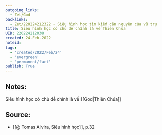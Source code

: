 ```yaml
---
outgoing_links:
  - Zet/God
backlinks:
  - Zet/220224212322 - Siêu hình học tìm kiếm căn nguyên của vũ trụ
title: Siêu hình học có chủ đề chính là về Thiên Chúa
UID: 220224212038
created: 24-Feb-2022
noteid:
tags:
  - 'created/2022/Feb/24'
  - 'evergreen'
  - 'permanent/fact'
publish: True
---
```

## Notes:
Siêu hình học có chủ đề chính là về [[God|Thiên Chúa]]

## Source:
- [[@ Tomas Alvira, Siêu hình học]], p.32




